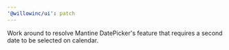 ```yaml
---
'@willowinc/ui': patch
---
```


Work around to resolve Mantine DatePicker's feature that requires a second date to be selected on calendar.
